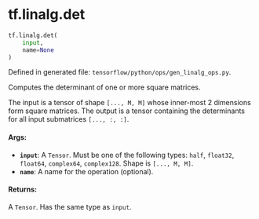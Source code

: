 <div itemscope itemtype="http://developers.google.com/ReferenceObject">
<meta itemprop="name" content="tf.linalg.det" />
<meta itemprop="path" content="Stable" />
</div>

# tf.linalg.det

``` python
tf.linalg.det(
    input,
    name=None
)
```



Defined in generated file: `tensorflow/python/ops/gen_linalg_ops.py`.

Computes the determinant of one or more square matrices.

The input is a tensor of shape `[..., M, M]` whose inner-most 2 dimensions
form square matrices. The output is a tensor containing the determinants
for all input submatrices `[..., :, :]`.

#### Args:

* <b>`input`</b>: A `Tensor`. Must be one of the following types: `half`, `float32`, `float64`, `complex64`, `complex128`.
    Shape is `[..., M, M]`.
* <b>`name`</b>: A name for the operation (optional).


#### Returns:

A `Tensor`. Has the same type as `input`.
